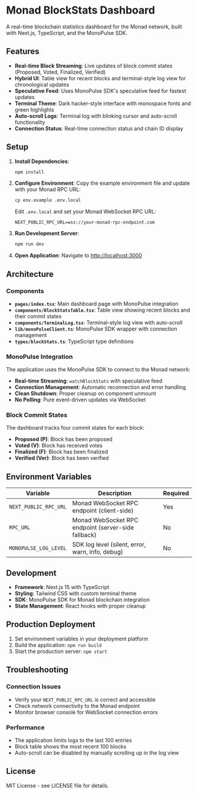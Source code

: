 # Monad BlockStats Dashboard

A real-time blockchain statistics dashboard for the Monad network, built with Next.js, TypeScript, and the MonoPulse SDK.

## Features

- **Real-time Block Streaming**: Live updates of block commit states (Proposed, Voted, Finalized, Verified)
- **Hybrid UI**: Table view for recent blocks and terminal-style log view for chronological updates
- **Speculative Feed**: Uses MonoPulse SDK's speculative feed for fastest updates
- **Terminal Theme**: Dark hacker-style interface with monospace fonts and green highlights
- **Auto-scroll Logs**: Terminal log with blinking cursor and auto-scroll functionality
- **Connection Status**: Real-time connection status and chain ID display

## Setup

1. **Install Dependencies**:
   ```bash
   npm install
   ```

2. **Configure Environment**:
   Copy the example environment file and update with your Monad RPC URL:
   ```bash
   cp env.example .env.local
   ```
   
   Edit `.env.local` and set your Monad WebSocket RPC URL:
   ```env
   NEXT_PUBLIC_RPC_URL=wss://your-monad-rpc-endpoint.com
   ```

3. **Run Development Server**:
   ```bash
   npm run dev
   ```

4. **Open Application**:
   Navigate to [http://localhost:3000](http://localhost:3000)

## Architecture

### Components

- **`pages/index.tsx`**: Main dashboard page with MonoPulse integration
- **`components/BlockStatsTable.tsx`**: Table view showing recent blocks and their commit states
- **`components/TerminalLog.tsx`**: Terminal-style log view with auto-scroll
- **`lib/monoPulseClient.ts`**: MonoPulse SDK wrapper with connection management
- **`types/blockStats.ts`**: TypeScript type definitions

### MonoPulse Integration

The application uses the MonoPulse SDK to connect to the Monad network:

- **Real-time Streaming**: `watchBlockStats` with speculative feed
- **Connection Management**: Automatic reconnection and error handling  
- **Clean Shutdown**: Proper cleanup on component unmount
- **No Polling**: Pure event-driven updates via WebSocket

### Block Commit States

The dashboard tracks four commit states for each block:
- **Proposed (P)**: Block has been proposed
- **Voted (V)**: Block has received votes
- **Finalized (F)**: Block has been finalized
- **Verified (Ver)**: Block has been verified

## Environment Variables

| Variable | Description | Required |
|----------|-------------|----------|
| `NEXT_PUBLIC_RPC_URL` | Monad WebSocket RPC endpoint (client-side) | Yes |
| `RPC_URL` | Monad WebSocket RPC endpoint (server-side fallback) | No |
| `MONOPULSE_LOG_LEVEL` | SDK log level (silent, error, warn, info, debug) | No |

## Development

- **Framework**: Next.js 15 with TypeScript
- **Styling**: Tailwind CSS with custom terminal theme
- **SDK**: MonoPulse SDK for Monad blockchain integration
- **State Management**: React hooks with proper cleanup

## Production Deployment

1. Set environment variables in your deployment platform
2. Build the application: `npm run build`
3. Start the production server: `npm start`

## Troubleshooting

### Connection Issues
- Verify your `NEXT_PUBLIC_RPC_URL` is correct and accessible
- Check network connectivity to the Monad endpoint
- Monitor browser console for WebSocket connection errors

### Performance
- The application limits logs to the last 100 entries
- Block table shows the most recent 100 blocks
- Auto-scroll can be disabled by manually scrolling up in the log view

## License

MIT License - see LICENSE file for details.
